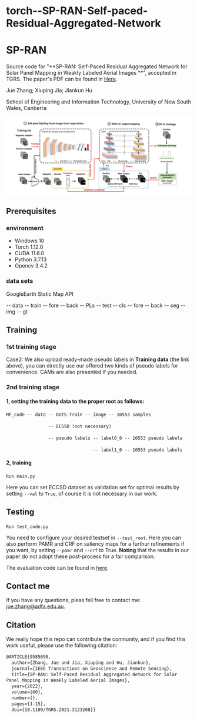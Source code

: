 # torch--SP-RAN-Self-paced-Residual-Aggregated-Network
# SP-RAN
Source code for "**SP-RAN: Self-Paced Residual Aggregated Network for Solar Panel Mapping in Weakly Labeled Aerial Images
**", accepted in TGRS. The paper's PDF can be found in [Here](https://ieeexplore.ieee.org/document/9585690).

Jue Zhang; Xiuping Jia; Jiankun Hu

School of Engineering and Information Technology, University of New South Wales, Canberra

![image](https://github.com/zhangjue1993/torch--SP-RAN-Self-paced-Residual-Aggregated-Network/blob/main/Flowchart.png)

## Prerequisites
### environment
  - Windows 10
  - Torch 1.12.0
  - CUDA 11.6.0
  - Python 3.7.13
  - Opencv 3.4.2

### data sets
GoogleEarth Static Map API

-- data -- train -- fore
                 -- back
                 -- PLs
         -- test -- cls -- fore
                        -- back
                 -- seg -- img
                        -- gt 
                  

## Training
### 1st training stage

Case2: We also upload ready-made pseudo labels in **Training data** (the link above), you can directly use our offered two kinds of pseudo labels for convenience. CAMs are also presented if you needed.

### 2nd training stage

#### 1, setting the training data to the proper root as follows:

```
MF_code -- data -- DUTS-Train -- image -- 10553 samples

                -- ECSSD (not necessary) 
                
                -- pseudo labels -- label0_0 -- 10553 pseudo labels
                
                                 -- label1_0 -- 10553 pseudo labels
```
#### 2, training
```Run main.py```

Here you can set ECCSD dataset as validation set for optimal results by setting ```--val``` to ```True```, of course it is not necessary in our work.

## Testing
```Run test_code.py```

You need to configure your desired testset in ```--test_root```.  Here you can also perform PAMR and CRF on saliency maps for a furthur refinements if you want, by setting ```--pamr``` and ```--crf``` to True. **Noting** that the results in our paper do not adopt these post-process for a fair comparison.

The evaluation code can be found in [here](https://github.com/jiwei0921/Saliency-Evaluation-Toolbox).


## Contact me
If you have any questions, pleas fell free to contact me: jue.zhang@adfa.edu.au.


## Citation
We really hope this repo can contribute the conmunity, and if you find this work useful, please use the following citation:
```
@ARTICLE{9585690,
  author={Zhang, Jue and Jia, Xiuping and Hu, Jiankun},
  journal={IEEE Transactions on Geoscience and Remote Sensing}, 
  title={SP-RAN: Self-Paced Residual Aggregated Network for Solar Panel Mapping in Weakly Labeled Aerial Images}, 
  year={2022},
  volume={60},
  number={},
  pages={1-15},
  doi={10.1109/TGRS.2021.3123268}}
